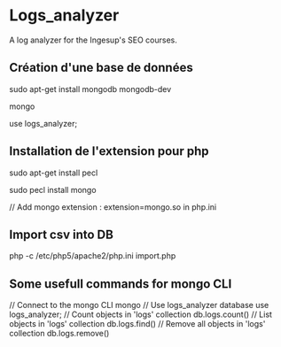 Logs_analyzer
=============

A log analyzer for the Ingesup's SEO courses.


## Création d'une base de données
sudo apt-get install mongodb mongodb-dev

mongo

use logs_analyzer;

## Installation de l'extension pour php

sudo apt-get install pecl

sudo pecl install mongo

// Add mongo extension : extension=mongo.so in php.ini

## Import csv into DB
php -c /etc/php5/apache2/php.ini import.php

## Some usefull commands for mongo CLI
// Connect to the mongo CLI
mongo
// Use logs_analyzer database
use logs_analyzer;
// Count objects in 'logs' collection
db.logs.count()
// List objects in 'logs' collection
db.logs.find()
// Remove all objects in 'logs' collection
db.logs.remove()
